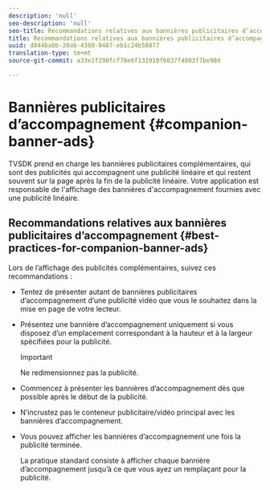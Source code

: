 ```yaml
---
description: 'null'
seo-description: 'null'
seo-title: Recommandations relatives aux bannières publicitaires d’accompagnement
title: Recommandations relatives aux bannières publicitaires d’accompagnement
uuid: d844babb-20ab-4380-9487-eb1c24b58877
translation-type: tm+mt
source-git-commit: a33e1f290fcf78e6f131910f6037f4803f7be98d

---
```



# Bannières publicitaires d’accompagnement {#companion-banner-ads}

TVSDK prend en charge les bannières publicitaires complémentaires, qui sont des publicités qui accompagnent une publicité linéaire et qui restent souvent sur la page après la fin de la publicité linéaire. Votre application est responsable de l&#39;affichage des bannières d&#39;accompagnement fournies avec une publicité linéaire.

## Recommandations relatives aux bannières publicitaires d’accompagnement {#best-practices-for-companion-banner-ads}

Lors de l’affichage des publicités complémentaires, suivez ces recommandations :

* Tentez de présenter autant de bannières publicitaires d’accompagnement d’une publicité vidéo que vous le souhaitez dans la mise en page de votre lecteur.
* Présentez une bannière d’accompagnement uniquement si vous disposez d’un emplacement correspondant à la hauteur et à la largeur spécifiées pour la publicité.

   >[!IMPORTANT]
   >
   >Ne redimensionnez pas la publicité.

* Commencez à présenter les bannières d’accompagnement dès que possible après le début de la publicité.
* N’incrustez pas le conteneur publicitaire/vidéo principal avec les bannières d’accompagnement.
* Vous pouvez afficher les bannières d’accompagnement une fois la publicité terminée.

   La pratique standard consiste à afficher chaque bannière d’accompagnement jusqu’à ce que vous ayez un remplaçant pour la publicité.

